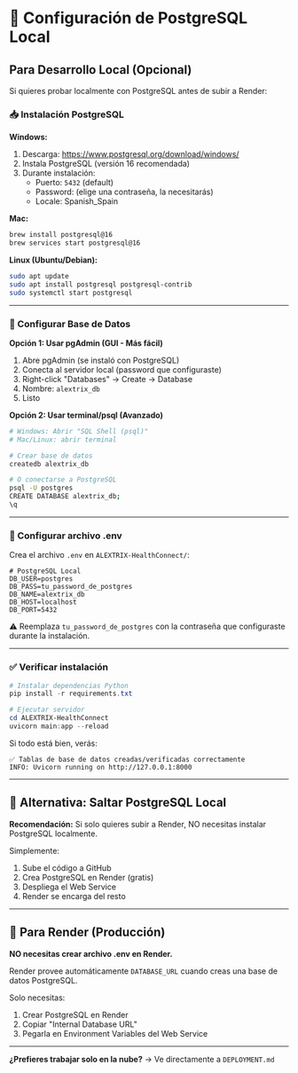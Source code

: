 # 🐘 Configuración de PostgreSQL Local

## Para Desarrollo Local (Opcional)

Si quieres probar localmente con PostgreSQL antes de subir a Render:

### 📥 Instalación PostgreSQL

**Windows:**
1. Descarga: https://www.postgresql.org/download/windows/
2. Instala PostgreSQL (versión 16 recomendada)
3. Durante instalación:
   - Puerto: `5432` (default)
   - Password: (elige una contraseña, la necesitarás)
   - Locale: Spanish_Spain

**Mac:**
```bash
brew install postgresql@16
brew services start postgresql@16
```

**Linux (Ubuntu/Debian):**
```bash
sudo apt update
sudo apt install postgresql postgresql-contrib
sudo systemctl start postgresql
```

---

### 🔧 Configurar Base de Datos

**Opción 1: Usar pgAdmin (GUI - Más fácil)**

1. Abre pgAdmin (se instaló con PostgreSQL)
2. Conecta al servidor local (password que configuraste)
3. Right-click "Databases" → Create → Database
4. Nombre: `alextrix_db`
5. Listo

**Opción 2: Usar terminal/psql (Avanzado)**

```bash
# Windows: Abrir "SQL Shell (psql)"
# Mac/Linux: abrir terminal

# Crear base de datos
createdb alextrix_db

# O conectarse a PostgreSQL
psql -U postgres
CREATE DATABASE alextrix_db;
\q
```

---

### 📝 Configurar archivo .env

Crea el archivo `.env` en `ALEXTRIX-HealthConnect/`:

```env
# PostgreSQL Local
DB_USER=postgres
DB_PASS=tu_password_de_postgres
DB_NAME=alextrix_db
DB_HOST=localhost
DB_PORT=5432
```

⚠️ Reemplaza `tu_password_de_postgres` con la contraseña que configuraste durante la instalación.

---

### ✅ Verificar instalación

```powershell
# Instalar dependencias Python
pip install -r requirements.txt

# Ejecutar servidor
cd ALEXTRIX-HealthConnect
uvicorn main:app --reload
```

Si todo está bien, verás:
```
✅ Tablas de base de datos creadas/verificadas correctamente
INFO: Uvicorn running on http://127.0.0.1:8000
```

---

## 🚀 Alternativa: Saltar PostgreSQL Local

**Recomendación:** Si solo quieres subir a Render, NO necesitas instalar PostgreSQL localmente.

Simplemente:
1. Sube el código a GitHub
2. Crea PostgreSQL en Render (gratis)
3. Despliega el Web Service
4. Render se encarga del resto

---

## 🔌 Para Render (Producción)

**NO necesitas crear archivo .env en Render.**

Render provee automáticamente `DATABASE_URL` cuando creas una base de datos PostgreSQL.

Solo necesitas:
1. Crear PostgreSQL en Render
2. Copiar "Internal Database URL"
3. Pegarla en Environment Variables del Web Service

---

**¿Prefieres trabajar solo en la nube?** → Ve directamente a `DEPLOYMENT.md`

